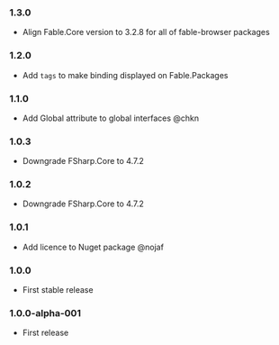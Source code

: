 ### 1.3.0 

* Align Fable.Core version to 3.2.8 for all of fable-browser packages

### 1.2.0 

* Add `tags` to make binding displayed on Fable.Packages

### 1.1.0

* Add Global attribute to global interfaces @chkn

### 1.0.3

* Downgrade FSharp.Core to 4.7.2

### 1.0.2

* Downgrade FSharp.Core to 4.7.2

### 1.0.1

* Add licence to Nuget package @nojaf

### 1.0.0

* First stable release

### 1.0.0-alpha-001

* First release

